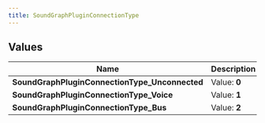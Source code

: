 ```yaml
---
title: SoundGraphPluginConnectionType
---
```


## Values
| Name | Description |
| ---- | ----------- |
| **SoundGraphPluginConnectionType_Unconnected** | Value: **0** |
| **SoundGraphPluginConnectionType_Voice** | Value: **1** |
| **SoundGraphPluginConnectionType_Bus** | Value: **2** |

